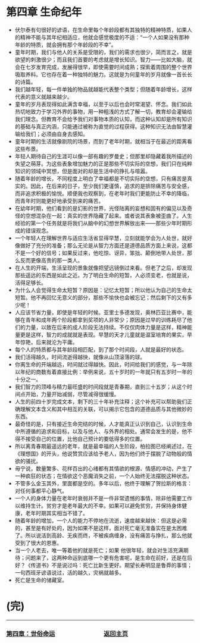 # 第四章 生命纪年

- 伏尔泰有句很好的谚语，在生命里每个年龄段都有其独特的精神特质，如果人的精神不能与其年纪相适应，他就会感觉极度的不适：“一个人如果没有那种年龄的特质，就会拥有那个年龄段的不幸”。
- 童年时期，我们与他人的关系是受限的，我们的需求也很少，简而言之，就是欲望的刺激很少；而且我们首要的考虑就是增长知识。智力——比如大脑，就会在七岁发育完成，发展得很早，即使需要时间成熟；探索着周围的整个世界吸取养料。它也存在着一种独特的魅力。这就是为何童年的岁月就像一首长长的诗篇。
- 我们越年轻，每一件单独的物品就越能代表整个类型；但随着年龄增长，这样代表的意义就越来越少。
- 童年的岁月表现得如此满含幸福，以至于以后也会时常渴望、怀念。我们如此热切地致力于学习外界的事物，用一种粗浅的方式了解一切，教育却会灌输给我们理念。但教育不会给予我们对事物本质的认知，而这种认知却是所有知识的基础与真正内涵，只能通过被称为直觉的过程获得。这种知识无法由智慧灌输给我们；必须由自身去感知。
- 童年时期的生活就像剧院的场景，而到了老年时期，就相当于在最近的距离看这些布景。
- 年轻人期待自己的生涯可以像一部有趣的罗曼史；但那里却隐藏着我所描述的失望之萌芽。为这些表象增加魅力的正是那些不切实际的空想，我们只在纯粹知识的领域中冥想，但是面对的却是生活中的挣扎与喧嚣。
- 随着年龄的增长，不同程度上明白了幸福都是不切实际的空想，只有痛苦是真实的。因此，在后来的日子，至少我们更谨慎，追求的是排除痛苦与安全感，而非追求积极的愉悦。顺便我也观察到，在老年时我们更能防止不幸的降临，而青年时则能更好地承受到来的痛苦。
- 在幼年时期，他们看到的是幻影的世界，光怪陆离的妄想和固有的偏见以及奇怪的空想混杂在一起：真实的世界隐藏了起来。或者说其表象被歪曲了。人生经验的第一个任务就是将我们从脑中的幻想世界解放出来——那些少年时期形成的错误观念。
- 一个年轻人在理解世界与适应生活省显得早慧，立刻就能学会为人处世，就好像做好了充分的准备；那么无论是从智力方面还是道德品质方面上来说，这都不是一个好的信号；如果反过来，他吃惊、讶异，笨拙、颠倒地带人处世，那么反而更像高贵的那一类人。
- 在人生的开端，生活呈现的景象就像把望远镜倒过来看。但老了之后，却发现那些遥远的东西是如此之近。为了明白生命的短暂，人必须变老，也就是说，活得足够长。
- 为什么人会觉得生命太短暂？原因是：记忆太短暂；所以他认为自己的生命太短暂。他不再回忆无意义的部分，那些不愉快也会被忘记；然后剩下的又有多少呢！
- 人应该节省力量，即使是年轻的时候。亚里士多德发现，奥林匹亚比赛中，能够在青年和成年两个阶段都拿到奖项的人非常少；原因是过早的训练耗尽了他们的力量，以致在后来的成人阶段无法持续。不仅仅肉体力量是这样，精神能量更是这样，智力的成就就是表现。早慧的天才儿童就是温室培育的果实，早年惊艳，后来就沦为平庸。
- 每个人的特质都与其年龄段相匹配，到了那个时间段，人就是最好的状态。
- 我们活得越久，时间流逝得越快，就像从山顶滚落的球。
- 你离生命的开端越远，时间就过得越快。因此，时间给我们的感觉，与一年除以年纪的商数有着直接比例：举例来说，五十岁时的一年就只有五岁时一年的十分之一。
- 我们智力的顶峰与精力最旺盛的时间段就是青春期，直到三十五岁；从这个时间点开始，力量开始减弱，尽管减得很缓慢。
- 人生的前四十岁完成文本，剩下的三十年补充注释；这个补充可以帮助我们正确理解文本含义和其中相互的关联，可以揭示它包含的道德品质与其他微妙的东西。
- 最奇怪的是，只有接近生命完结的时候，人才能真正认识到自己，认识到生命中所遵循的追求和目标，以及与他人、与外界的相处。通常会发生的是，他不得不接受自己的位置，比他自己预计的要低得多的位置。
- 所以离青春期最遥远的老年，就是最幸福的人生阶段，柏拉图已经阐述过，在《理想国》的开头，他说赞赏应该给予老人，因为他们终于摆脱了动物般的情欲的骚扰。
- 毋宁说，数量繁多、花样百出的心绪都有其情欲的根源、情感的冲动，产生了一种疯狂的状态；在情欲这个恶魔消失之前，一个人始终无法摆脱这种状态。
- 不管多么金玉其外，里面都是空的。多年以后，他终于理解了贺拉斯的格言：对任何事都平心静气。
- 一个人的身体力量在老年时衰弱并不是一件非常遗憾的事情，除非他需要工作以维持生计。贫穷才是老年最大的不幸。如果可以避免贫穷，并保持身体健康，老年时期其实相当不错了。
- 随着年龄的增加，一个人的能力不停地在流逝，速度越来越快：但这是必需的，甚至是有好处的，因为如果不是这样，面对死亡毫无准备实在是太困难了。所以说活到高龄、无疾而终，不被疾病缠身，没有痛苦与挣扎，那么他就受到了很大的恩惠。
- 当一个人老去，唯一等着他的就是死亡；如果 他很年轻，就会对生活充满期待；问题来了，这两种命运到底哪一个更有危害呢，是生命在前好，还是在后好？《传道书》不是说过吗：死亡比新生更好。期望长寿明显是鲁莽的事情；一句西班牙谚语说过，活的越久，灾祸就越多。
- 死亡是生命的储藏室。
# (完)

---
### [第四章：世俗命运](chapter04.md)　　　　　　　　[返回主页](../README.md)
